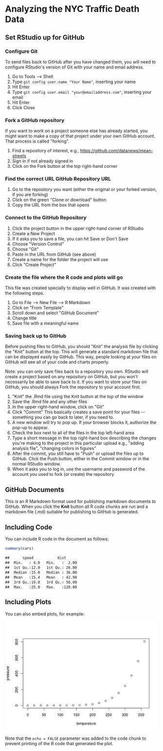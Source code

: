 Analyzing the NYC Traffic Death Data
================

Set RStudio up for GitHub
-------------------------

### Configure Git

To send files back to GitHub after you have changed them, you will need to configure RStudio's version of Git with your name and email address.

1.  Go to Tools --&gt; Shell
2.  Type `git config user.name "Your Name"`, inserting your name
3.  Hit Enter
4.  Type `git config user.email "your@emailaddress.com"`, inserting your email
5.  Hit Enter
6.  Click Close

### Fork a GitHub repository

If you want to work on a project someone else has already started, you might want to make a copy of that project under your own GitHub account. That process is called "forking".

1.  Find a repository of interest, e.g., <https://github.com/datanews/mean-streets>
2.  Sign in if not already signed in
3.  Click on the Fork button at the top right-hand corner

### Find the correct URL GitHub Repository URL

1.  Go to the repository you want (either the original or your forked version, if you are forking)
2.  Click on the green "Clone or download" button
3.  Copy the URL from the box that opens

### Connect to the GitHub Repository

1.  Click the project button in the upper right-hand corner of RStudio
2.  Create a New Project
3.  If it asks you to save a file, you can hit Save or Don't Save
4.  Choose "Version Control"
5.  Choose "Git"
6.  Paste in the URL from GitHub (see above)
7.  Create a name for the folder the project will use
8.  Click "Create Project"

### Create the file where the R code and plots will go

This file was created specially to display well in GitHub. It was created with the following steps.

1.  Go to File --&gt; New File --&gt; R Markdown
2.  Click on "From Template"
3.  Scroll down and select "GitHub Document"
4.  Change title
5.  Save file with a meaningful name

### Saving back up to GitHub

Before pushing files to GitHub, you should "Knit" the analysis file by clicking the "Knit" button at the top. This will generate a standard markdown file that can be displayed easily by GitHub. This way, people looking at your files on GitHub will see all of your code and charts properly.

Note: you can only save files back to a repository you own. RStudio will create a project based on any repository on GitHub, but you won't necessarily be able to save back to it. If you want to store your files on GitHub, you should always Fork the repository to your account first.

1.  "Knit" the .Rmd file using the Knit button at the top of the window
2.  Save the .Rmd file and any other files
3.  In the upper right-hand window, click on "Git"
4.  Click "Commit" This basically creates a save point for your files -- something you can go back to later, if you need to.
5.  A new window will try to pop up. If your browser blocks it, authorize the pop-up to appear.
6.  Check the box next to all of the files in the top left-hand area
7.  Type a short message in the top right-hand box describing the changes you're making to the project in this particular upload e.g., "adding analysis file", "changing colors in figures"
8.  After the commit, you still have to "Push" or upload the files up to GitHub. Click the Push button, either in the Commit window or in the normal RStudio window.
9.  When it asks you to log in, use the username and password of the account you used to fork (or create) the repository

GitHub Documents
----------------

This is an R Markdown format used for publishing markdown documents to GitHub. When you click the **Knit** button all R code chunks are run and a markdown file (.md) suitable for publishing to GitHub is generated.

Including Code
--------------

You can include R code in the document as follows:

``` r
summary(cars)
```

    ##      speed           dist       
    ##  Min.   : 4.0   Min.   :  2.00  
    ##  1st Qu.:12.0   1st Qu.: 26.00  
    ##  Median :15.0   Median : 36.00  
    ##  Mean   :15.4   Mean   : 42.98  
    ##  3rd Qu.:19.0   3rd Qu.: 56.00  
    ##  Max.   :25.0   Max.   :120.00

Including Plots
---------------

You can also embed plots, for example:

![](traffic-death-analysis_files/figure-markdown_github/pressure-1.png)

Note that the `echo = FALSE` parameter was added to the code chunk to prevent printing of the R code that generated the plot.
